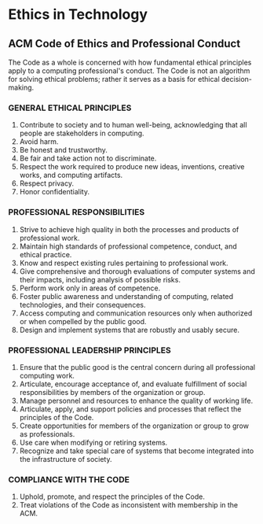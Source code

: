 # Ethics in Technology

## ACM Code of Ethics and Professional Conduct

The Code as a whole is concerned with how fundamental ethical principles apply to a computing professional's conduct. The Code is not an algorithm for solving ethical problems; rather it serves as a basis for ethical decision-making.

### GENERAL ETHICAL PRINCIPLES

1. Contribute to society and to human well-being, acknowledging that all people are stakeholders in computing.
2. Avoid harm.
3. Be honest and trustworthy.
4. Be fair and take action not to discriminate.
5. Respect the work required to produce new ideas, inventions, creative works, and computing artifacts.
6. Respect privacy.
7. Honor confidentiality.

### PROFESSIONAL RESPONSIBILITIES

1. Strive to achieve high quality in both the processes and products of professional work.
2. Maintain high standards of professional competence, conduct, and ethical practice.
3. Know and respect existing rules pertaining to professional work.
4. Give comprehensive and thorough evaluations of computer systems and their impacts, including analysis of possible risks.
5. Perform work only in areas of competence.
6. Foster public awareness and understanding of computing, related technologies, and their consequences.
7. Access computing and communication resources only when authorized or when compelled by the public good.
8. Design and implement systems that are robustly and usably secure.

### PROFESSIONAL LEADERSHIP PRINCIPLES

1. Ensure that the public good is the central concern during all professional computing work.
2. Articulate, encourage acceptance of, and evaluate fulfillment of social responsibilities by members of the organization or group.
3. Manage personnel and resources to enhance the quality of working life.
4. Articulate, apply, and support policies and processes that reflect the principles of the Code.
5. Create opportunities for members of the organization or group to grow as professionals.
6. Use care when modifying or retiring systems.
7. Recognize and take special care of systems that become integrated into the infrastructure of society.

### COMPLIANCE WITH THE CODE

1. Uphold, promote, and respect the principles of the Code.
2. Treat violations of the Code as inconsistent with membership in the ACM.